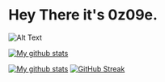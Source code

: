 
# Hey There it's 0z09e.
![Alt Text](https://media.giphy.com/media/vFKqnCdLPNOKc/giphy.gif)

[![My github stats](https://github-readme-stats.vercel.app/api?username=0z09e&show_icons=true&theme=react&include_all_commits=true)](https://github.com/anuraghazra/github-readme-stats)

[![My github stats](https://github-readme-stats.vercel.app/api?username=0z09e&show_icons=true&theme=react&include_all_commits=false&hide=stars,prs,issues,contribs&hide_rank=true&hide_title=true)](https://github.com/anuraghazra/github-readme-stats)
[![GitHub Streak](https://github-readme-streak-stats.herokuapp.com?user=0z09e&theme=react)](https://git.io/streak-stats)
